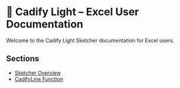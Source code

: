 # 📐 Cadify Light – Excel User Documentation

Welcome to the Cadify Light Sketcher documentation for Excel users.

## Sections

- [Sketcher Overview](sketcher-overview.md)
- [CadifyLine Function](excel-users/cadifyline.md)
